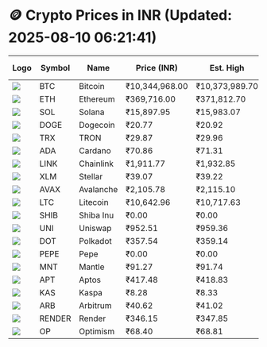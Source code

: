 # 🪙 Crypto Prices in INR (Updated: 2025-08-10 06:21:41)

| Logo | Symbol | Name       | Price (INR) | Est. High | Est. Low | Gross Profit | Fees | Net Profit | ROI % |
|------|--------|------------|-------------|-----------|----------|---------------|------|-------------|--------|
| ![](https://coin-images.coingecko.com/coins/images/1/large/bitcoin.png?1696501400) | BTC    | Bitcoin    | ₹10,344,968.00 | ₹10,373,989.70 | ₹10,315,946.30 | ₹562.66 | ₹200.00 | ₹362.66 | 0.36% |
| ![](https://coin-images.coingecko.com/coins/images/279/large/ethereum.png?1696501628) | ETH    | Ethereum   | ₹369,716.00 | ₹371,812.70 | ₹367,619.30 | ₹1,140.69 | ₹200.00 | ₹940.69 | 0.94% |
| ![](https://coin-images.coingecko.com/coins/images/4128/large/solana.png?1718769756) | SOL    | Solana     | ₹15,897.95 | ₹15,983.07 | ₹15,812.83 | ₹1,076.64 | ₹200.00 | ₹876.64 | 0.88% |
| ![](https://coin-images.coingecko.com/coins/images/5/large/dogecoin.png?1696501409) | DOGE   | Dogecoin   | ₹20.77 | ₹20.92 | ₹20.62 | ₹1,410.94 | ₹200.00 | ₹1,210.94 | 1.21% |
| ![](https://coin-images.coingecko.com/coins/images/1094/large/tron-logo.png?1696502193) | TRX    | TRON       | ₹29.87 | ₹29.96 | ₹29.78 | ₹574.12 | ₹200.00 | ₹374.12 | 0.37% |
| ![](https://coin-images.coingecko.com/coins/images/975/large/cardano.png?1696502090) | ADA    | Cardano    | ₹70.86 | ₹71.31 | ₹70.41 | ₹1,282.52 | ₹200.00 | ₹1,082.52 | 1.08% |
| ![](https://coin-images.coingecko.com/coins/images/877/large/chainlink-new-logo.png?1696502009) | LINK   | Chainlink  | ₹1,911.77 | ₹1,932.85 | ₹1,890.69 | ₹2,230.14 | ₹200.00 | ₹2,030.14 | 2.03% |
| ![](https://coin-images.coingecko.com/coins/images/100/large/fmpFRHHQ_400x400.jpg?1735231350) | XLM    | Stellar    | ₹39.07 | ₹39.22 | ₹38.92 | ₹794.03 | ₹200.00 | ₹594.03 | 0.59% |
| ![](https://coin-images.coingecko.com/coins/images/12559/large/Avalanche_Circle_RedWhite_Trans.png?1696512369) | AVAX   | Avalanche  | ₹2,105.78 | ₹2,115.10 | ₹2,096.46 | ₹889.07 | ₹200.00 | ₹689.07 | 0.69% |
| ![](https://coin-images.coingecko.com/coins/images/2/large/litecoin.png?1696501400) | LTC    | Litecoin   | ₹10,642.96 | ₹10,717.63 | ₹10,568.29 | ₹1,413.07 | ₹200.00 | ₹1,213.07 | 1.21% |
| ![](https://coin-images.coingecko.com/coins/images/11939/large/shiba.png?1696511800) | SHIB   | Shiba Inu  | ₹0.00 | ₹0.00 | ₹0.00 | ₹1,275.45 | ₹200.00 | ₹1,075.45 | 1.08% |
| ![](https://coin-images.coingecko.com/coins/images/12504/large/uniswap-logo.png?1720676669) | UNI    | Uniswap    | ₹952.51 | ₹959.36 | ₹945.66 | ₹1,449.47 | ₹200.00 | ₹1,249.47 | 1.25% |
| ![](https://coin-images.coingecko.com/coins/images/12171/large/polkadot.png?1696512008) | DOT    | Polkadot   | ₹357.54 | ₹359.14 | ₹355.94 | ₹899.31 | ₹200.00 | ₹699.31 | 0.70% |
| ![](https://coin-images.coingecko.com/coins/images/29850/large/pepe-token.jpeg?1696528776) | PEPE   | Pepe       | ₹0.00 | ₹0.00 | ₹0.00 | ₹1,081.62 | ₹200.00 | ₹881.62 | 0.88% |
| ![](https://coin-images.coingecko.com/coins/images/30980/large/Mantle-Logo-mark.png?1739213200) | MNT    | Mantle     | ₹91.27 | ₹91.74 | ₹90.80 | ₹1,030.81 | ₹200.00 | ₹830.81 | 0.83% |
| ![](https://coin-images.coingecko.com/coins/images/26455/large/aptos_round.png?1696525528) | APT    | Aptos      | ₹417.48 | ₹418.83 | ₹416.13 | ₹649.56 | ₹200.00 | ₹449.56 | 0.45% |
| ![](https://coin-images.coingecko.com/coins/images/25751/large/kaspa-icon-exchanges.png?1696524837) | KAS    | Kaspa      | ₹8.28 | ₹8.33 | ₹8.23 | ₹1,129.53 | ₹200.00 | ₹929.53 | 0.93% |
| ![](https://coin-images.coingecko.com/coins/images/16547/large/arb.jpg?1721358242) | ARB    | Arbitrum   | ₹40.62 | ₹41.02 | ₹40.22 | ₹1,991.57 | ₹200.00 | ₹1,791.57 | 1.79% |
| ![](https://coin-images.coingecko.com/coins/images/11636/large/rndr.png?1696511529) | RENDER | Render     | ₹346.15 | ₹347.85 | ₹344.45 | ₹987.66 | ₹200.00 | ₹787.66 | 0.79% |
| ![](https://coin-images.coingecko.com/coins/images/25244/large/Optimism.png?1696524385) | OP     | Optimism   | ₹68.40 | ₹68.81 | ₹68.00 | ₹1,191.26 | ₹200.00 | ₹991.26 | 0.99% |
